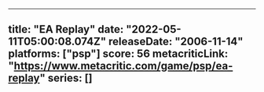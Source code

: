 
---
title: "EA Replay"
date: "2022-05-11T05:00:08.074Z"
releaseDate: "2006-11-14"
platforms: ["psp"]
score: 56
metacriticLink: "https://www.metacritic.com/game/psp/ea-replay"
series: []
---
